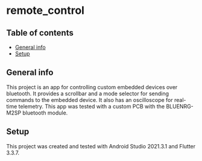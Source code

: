 # remote_control

## Table of contents
* [General info](#general-info)
* [Setup](#setup)

## General info
This project is an app for controlling custom embedded devices over bluetooth. It provides a scrollbar and a mode selector for sending commands to the embedded device. It also has an oscilloscope for real-time telemetry. This app was tested with a custom PCB with the BLUENRG-M2SP bluetooth module.

## Setup
This project was created and tested with Android Studio 2021.3.1 and Flutter 3.3.7.
